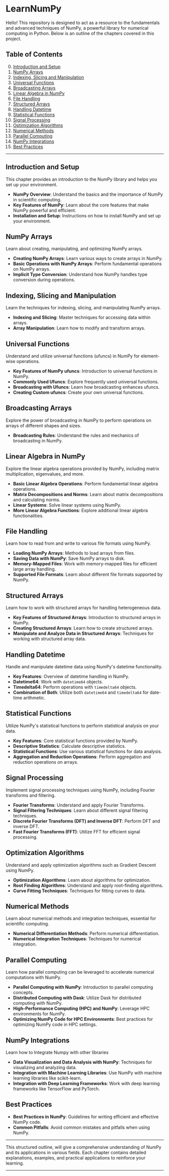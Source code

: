 # LearnNumPy

Hello! This repository is designed to act as a resource to the fundamentals and advanced techniques of NumPy, a powerful library for numerical computing in Python. Below is an outline of the chapters covered in this project.

## Table of Contents

00. [Introduction and Setup](#introduction-and-setup)
01. [NumPy Arrays](#numpy-arrays)
02. [Indexing, Slicing and Manipulation](#indexing-slicing-and-manipulation)
03. [Universal Functions](#universal-functions)
04. [Broadcasting Arrays](#broadcasting-arrays)
05. [Linear Algebra in NumPy](#linear-algebra-in-numpy)
06. [File Handling](#file-handling)
07. [Structured Arrays](#structured-arrays)
08. [Handling Datetime](#handling-datetime)
09. [Statistical Functions](#statistical-functions)
10. [Signal Processing](#signal-processing)
11. [Optimization Algorithms](#optimization-algorithms)
12. [Numerical Methods](#numerical-methods)
13. [Parallel Computing](#parallel-computing)
14. [NumPy Integrations](#numpy-integrations)
15. [Best Practices](#best-practices)

---

## Introduction and Setup
This chapter provides an introduction to the NumPy library and helps you set up your environment.

- **NumPy Overview**: Understand the basics and the importance of NumPy in scientific computing.
- **Key Features of NumPy**: Learn about the core features that make NumPy powerful and efficient.
- **Installation and Setup**: Instructions on how to install NumPy and set up your environment.

## NumPy Arrays
Learn about creating, manipulating, and optimizing NumPy arrays.

- **Creating NumPy Arrays**: Learn various ways to create arrays in NumPy.
- **Basic Operations with NumPy Arrays**: Perform fundamental operations on NumPy arrays.
- **Implicit Type Conversion**: Understand how NumPy handles type conversion during operations.

## Indexing, Slicing and Manipulation
Learn the techniques for indexing, slicing, and manipulating NumPy arrays.

- **Indexing and Slicing**: Master techniques for accessing data within arrays.
- **Array Manipulation**: Learn how to modify and transform arrays.

## Universal Functions
Understand and utilize universal functions (ufuncs) in NumPy for element-wise operations.

- **Key Features of NumPy ufuncs**: Introduction to universal functions in NumPy.
- **Commonly Used Ufuncs**: Explore frequently used universal functions.
- **Broadcasting with Ufuncs**: Learn how broadcasting enhances ufuncs.
- **Creating Custom ufuncs**: Create your own universal functions.

## Broadcasting Arrays
Explore the power of broadcasting in NumPy to perform operations on arrays of different shapes and sizes.

- **Broadcasting Rules**: Understand the rules and mechanics of broadcasting in NumPy.

## Linear Algebra in NumPy
Explore the linear algebra operations provided by NumPy, including matrix multiplication, eigenvalues, and more.

- **Basic Linear Algebra Operations**: Perform fundamental linear algebra operations.
- **Matrix Decompositions and Norms**: Learn about matrix decompositions and calculating norms.
- **Linear Systems**: Solve linear systems using NumPy.
- **More Linear Algebra Functions**: Explore additional linear algebra functionalities.

## File Handling
Learn how to read from and write to various file formats using NumPy.

- **Loading NumPy Arrays**: Methods to load arrays from files.
- **Saving Data with NumPy**: Save NumPy arrays to disk.
- **Memory-Mapped Files**: Work with memory-mapped files for efficient large array handling.
- **Supported File Formats**: Learn about different file formats supported by NumPy.

## Structured Arrays
Learn how to work with structured arrays for handling heterogeneous data.

- **Key Features of Structured Arrays**: Introduction to structured arrays in NumPy.
- **Creating Structured Arrays**: Learn how to create structured arrays.
- **Manipulate and Analyze Data in Structured Arrays**: Techniques for working with structured array data.

## Handling Datetime
Handle and manipulate datetime data using NumPy's datetime functionality.

- **Key Features**: Overview of datetime handling in NumPy.
- **Datetime64**: Work with `datetime64` objects.
- **Timedelta64**: Perform operations with `timedelta64` objects.
- **Combination of Both**: Utilize both `datetime64` and `timedelta64` for date-time arithmetic.

## Statistical Functions
Utilize NumPy's statistical functions to perform statistical analysis on your data.

- **Key Features**: Core statistical functions provided by NumPy.
- **Descriptive Statistics**: Calculate descriptive statistics.
- **Statistical Functions**: Use various statistical functions for data analysis.
- **Aggregation and Reduction Operations**: Perform aggregation and reduction operations on arrays.

## Signal Processing
Implement signal processing techniques using NumPy, including Fourier transforms and filtering.

- **Fourier Transforms**: Understand and apply Fourier Transforms.
- **Signal Filtering Techniques**: Learn about different signal filtering techniques.
- **Discrete Fourier Transforms (DFT) and Inverse DFT**: Perform DFT and inverse DFT.
- **Fast Fourier Transforms (FFT)**: Utilize FFT for efficient signal processing.

## Optimization Algorithms
Understand and apply optimization algorithms such as Gradient Descent using NumPy.

- **Optimization Algorithms**: Learn about algorithms for optimization.
- **Root Finding Algorithms**: Understand and apply root-finding algorithms.
- **Curve Fitting Techniques**: Techniques for fitting curves to data.

## Numerical Methods
Learn about numerical methods and integration techniques, essential for scientific computing.

- **Numerical Differentiation Methods**: Perform numerical differentiation.
- **Numerical Integration Techniques**: Techniques for numerical integration.

## Parallel Computing
Learn how parallel computing can be leveraged to accelerate numerical computations with NumPy.

- **Parallel Computing with NumPy**: Introduction to parallel computing concepts.
- **Distributed Computing with Dask**: Utilize Dask for distributed computing with NumPy.
- **High-Performance Computing (HPC) and NumPy**: Leverage HPC environments for NumPy.
- **Optimizing NumPy Code for HPC Environments**: Best practices for optimizing NumPy code in HPC settings.

## NumPy Integrations
Learn how to Integrate Numpy with other libraries

- **Data Visualization and Data Analysis with NumPy**: Techniques for visualizing and analyzing data.
- **Integration with Machine Learning Libraries**: Use NumPy with machine learning libraries like scikit-learn.
- **Integration with Deep Learning Frameworks**: Work with deep learning frameworks like TensorFlow and PyTorch.

## Best Practices

- **Best Practices in NumPy**: Guidelines for writing efficient and effective NumPy code.
- **Common Pitfalls**: Avoid common mistakes and pitfalls when using NumPy.

---

This structured outline, will give a comprehensive understanding of NumPy and its applications in various fields. Each chapter contains detailed explanations, examples, and practical applications to reinforce your learning.

---


